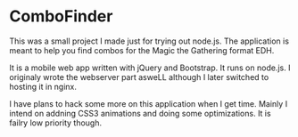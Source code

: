 # ComboFinder

This was a small project I made just for trying out node.js. The application is meant to 
help you find combos for the Magic the Gathering format EDH.

It is a mobile web app written with jQuery and Bootstrap. It runs on node.js. I originaly
wrote the webserver part asweLL although I later switched to hosting it in nginx.

I have plans to hack some more on this application when I get time. Mainly I intend on
addning CSS3 animations and doing some optimizations. It is failry low priority though.
